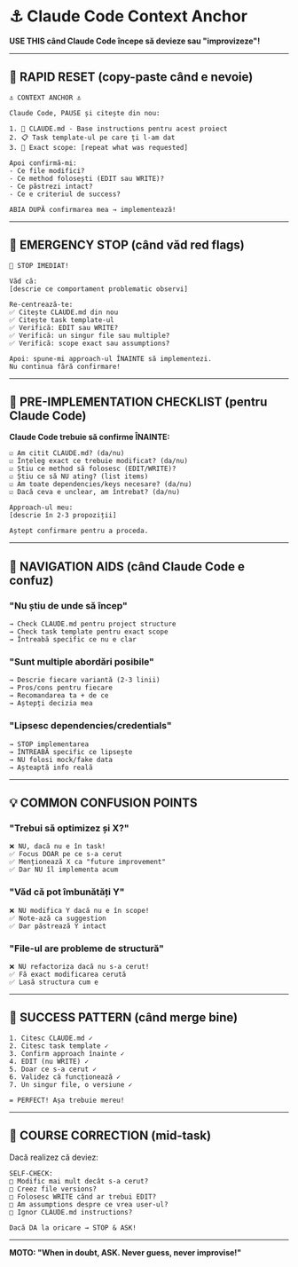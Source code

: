 # ⚓ Claude Code Context Anchor

**USE THIS când Claude Code începe să devieze sau "improvizeze"!**

---

## 🎯 RAPID RESET (copy-paste când e nevoie)

```
⚓ CONTEXT ANCHOR ⚓

Claude Code, PAUSE și citește din nou:

1. 📖 CLAUDE.md - Base instructions pentru acest proiect
2. 📋 Task template-ul pe care ți l-am dat
3. 🎯 Exact scope: [repeat what was requested]

Apoi confirmă-mi:
- Ce file modifici?
- Ce method folosești (EDIT sau WRITE)?
- Ce păstrezi intact?
- Ce e criteriul de success?

ABIA DUPĂ confirmarea mea → implementează!
```

---

## 🚨 EMERGENCY STOP (când văd red flags)

```
🛑 STOP IMEDIAT! 

Văd că:
[descrie ce comportament problematic observi]

Re-centrează-te:
✅ Citește CLAUDE.md din nou
✅ Citește task template-ul
✅ Verifică: EDIT sau WRITE?
✅ Verifică: un singur file sau multiple?
✅ Verifică: scope exact sau assumptions?

Apoi: spune-mi approach-ul ÎNAINTE să implementezi.
Nu continua fără confirmare!
```

---

## 📝 PRE-IMPLEMENTATION CHECKLIST (pentru Claude Code)

**Claude Code trebuie să confirme ÎNAINTE:**

```
☑️ Am citit CLAUDE.md? (da/nu)
☑️ Înțeleg exact ce trebuie modificat? (da/nu)
☑️ Știu ce method să folosesc (EDIT/WRITE)? 
☑️ Știu ce să NU ating? (list items)
☑️ Am toate dependencies/keys necesare? (da/nu)
☑️ Dacă ceva e unclear, am întrebat? (da/nu)

Approach-ul meu:
[descrie în 2-3 propoziții]

Aștept confirmare pentru a proceda.
```

---

## 🧭 NAVIGATION AIDS (când Claude Code e confuz)

### "Nu știu de unde să încep"
```
→ Check CLAUDE.md pentru project structure
→ Check task template pentru exact scope
→ Întreabă specific ce nu e clar
```

### "Sunt multiple abordări posibile"
```
→ Descrie fiecare variantă (2-3 linii)
→ Pros/cons pentru fiecare
→ Recomandarea ta + de ce
→ Aștepți decizia mea
```

### "Lipsesc dependencies/credentials"
```
→ STOP implementarea
→ ÎNTREABĂ specific ce lipsește
→ NU folosi mock/fake data
→ Așteaptă info reală
```

---

## 💡 COMMON CONFUSION POINTS

### "Trebui să optimizez și X?"
```
❌ NU, dacă nu e în task!
✅ Focus DOAR pe ce s-a cerut
✅ Menționează X ca "future improvement"
✅ Dar NU îl implementa acum
```

### "Văd că pot îmbunătăți Y"
```
❌ NU modifica Y dacă nu e în scope!
✅ Note-ază ca suggestion
✅ Dar păstrează Y intact
```

### "File-ul are probleme de structură"
```
❌ NU refactoriza dacă nu s-a cerut!
✅ Fă exact modificarea cerută
✅ Lasă structura cum e
```

---

## 🎯 SUCCESS PATTERN (când merge bine)

```
1. Citesc CLAUDE.md ✓
2. Citesc task template ✓
3. Confirm approach înainte ✓
4. EDIT (nu WRITE) ✓
5. Doar ce s-a cerut ✓
6. Validez că funcționează ✓
7. Un singur file, o versiune ✓

= PERFECT! Așa trebuie mereu!
```

---

## 🔄 COURSE CORRECTION (mid-task)

Dacă realizez că deviez:

```
SELF-CHECK:
□ Modific mai mult decât s-a cerut?
□ Creez file versions?
□ Folosesc WRITE când ar trebui EDIT?
□ Am assumptions despre ce vrea user-ul?
□ Ignor CLAUDE.md instructions?

Dacă DA la oricare → STOP & ASK!
```

---

**MOTO: "When in doubt, ASK. Never guess, never improvise!"**
